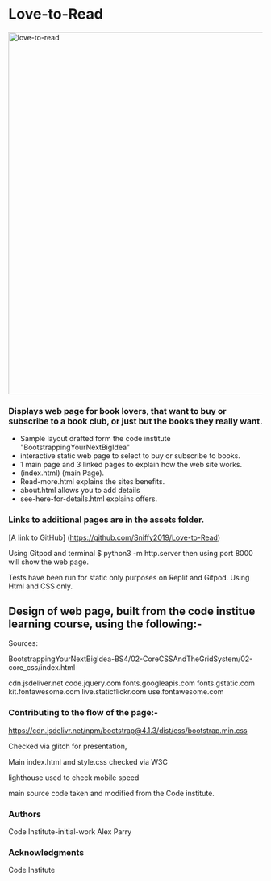 # Love-to-Read
<img width="717" alt="love-to-read" src="https://user-images.githubusercontent.com/122370573/228775719-c8313c41-1a25-4660-886a-41ce933424a2.png">

### Displays web page for book lovers, that want to buy or subscribe to a book club, or just but the books they really want.

* Sample layout drafted form the code institute "BootstrappingYourNextBigIdea"
* interactive static web page to select to buy or subscribe to books.
* 1 main page and 3 linked pages to explain how the web site works. 
* (index.html) (main Page).
* Read-more.html explains the sites benefits.
* about.html allows you to add details
* see-here-for-details.html explains offers.





### Links to additional pages are in the assets folder.
[A link to GitHub] (https://github.com/Sniffy2019/Love-to-Read)

Using Gitpod and terminal $ python3 -m http.server
then using port 8000 will show the web page.

Tests have been run for static only purposes on Replit and Gitpod.
Using Html and CSS only.

## Design of web page, built from the  code institue learning course,  using the following:-

Sources:

BootstrappingYourNextBigIdea-BS4/02-CoreCSSAndTheGridSystem/02-core_css/index.html

cdn.jsdeliver.net
code.jquery.com
fonts.googleapis.com
fonts.gstatic.com
kit.fontawesome.com
live.staticflickr.com
use.fontawesome.com

### Contributing to the flow of the page:-

https://cdn.jsdelivr.net/npm/bootstrap@4.1.3/dist/css/bootstrap.min.css

Checked via glitch for presentation,

Main index.html and style.css checked via W3C

lighthouse used to check mobile speed

main source code taken and modified from the Code institute.

### Authors

Code Institute-initial-work Alex Parry

### Acknowledgments

Code Institute

